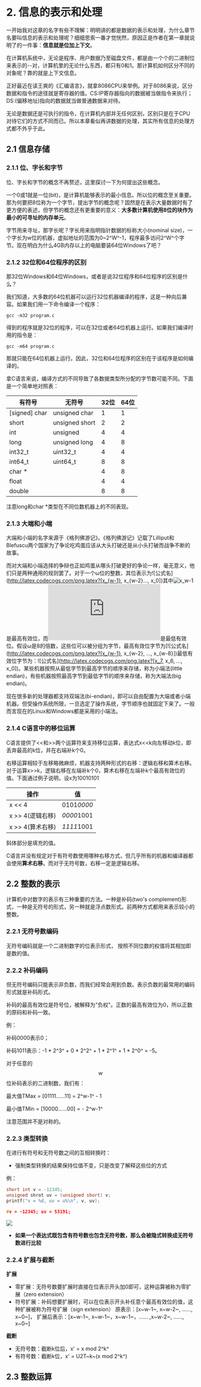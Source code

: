 # 2. 信息的表示和处理

一开始我对这章的名字有些不理解：明明讲的都是数据的表示和处理，为什么章节名要叫信息的表示和处理呢？细细思索一番才觉恍然，原因正是作者在第一章就说明了的一件事：**信息就是位加上下文**。

在计算机系统中，无论是程序、用户数据乃至磁盘文件，都是由一个个的二进制位来表示的--对，计算机里的无论什么东西，都只有0和1。那计算机如何区分不同的对象呢？靠的就是上下文信息。

正好最近在读王爽的《汇编语言》，就拿8086CPU来举例。对于8086来说，区分数据和指令的途径就是寄存器的值。CS:IP寄存器指向的数据被当做指令来执行；DS:(偏移地址)指向的数据就当做普通数据来对待。

无论是数据还是可执行的指令，在计算机内部并无任何区别，区别只是在于CPU对待它们的方式不同而已。所以本章看似再讲数据的处理，其实所有信息的处理方式都不外乎于此。

## 2.1 信息存储

### 2.1.1 位、字长和字节

位、字长和字节的概念不再赘述，这里探讨一下为何提出这些概念。

一个0或1就是一位(bit)，是计算机能够表示的最小信息。所以位的概念至关重要。那为何要把8位称为一个字节，提出字节的概念呢？固然是在表示大量数据时有了更方便的表述，但字节的概念还有更重要的意义：**大多数计算机使用8位的块作为最小的可寻址的内存单元**。

字节用来寻址，那字长呢？字长用来指明指针数据的标称大小(nominal size)，一个字长为w位的机器，虚拟地址的范围为0~2^W^-1，程序最多访问2^W^个字节。现在明白为什么4GB内存以上的电脑要装64位Windows了吧？

### 2.1.2 32位和64位程序的区别

那32位Windows和64位Windows，或者是说32位程序和64位程序的区别是什么？

我们知道，大多数的64位机器可以运行32位机器编译的程序，这是一种向后兼容。如果我们用一下命令编译一个程序：

```shell
gcc -m32 program.c
```

得到的程序就是32位的程序，可以在32位或者64位机器上运行。如果我们编译时用的指令是：

```shell
gcc -m64 program.c
```

那就只能在64位机器上运行。因此，32位和64位程序的区别在于该程序是如何编译的。

拿C语言来说，编译方式的不同导致了各数据类型所分配的字节数可能不同。下面是一个简单地对照表：

| 有符号           | 无符号            | 32位  | 64位  |
| ------------- | -------------- | ---- | ---- |
| [signed] char | unsigned char  | 1    | 1    |
| short         | unsigned short | 2    | 2    |
| int           | unsigned       | 4    | 4    |
| long          | unsigned long  | 4    | 8    |
| int32_t       | uint32_t       | 4    | 4    |
| int64_t       | uint64_t       | 8    | 8    |
| char *        |                | 4    | 8    |
| float         |                | 4    | 4    |
| double        |                | 8    | 8    |

注意long和char *类型在不同位数机器上的不同表现。

### 2.1.3 大端和小端

大端和小端的名字来源于《格列佛游记》。《格列佛游记》记载了Lilliput和Blefuscu两个国家为了争论吃鸡蛋应该从大头打破还是从小头打破而战争不断的故事。

而对大端和小端选择的争辩也正如鸡蛋从哪头打破更好的争论一样，毫无意义，他们只是两种通用的规则罢了。对于一个ω位的整数，其位表示为![公式名](http://latex.codecogs.com/png.latex?[x_{w-1}, x_{w-2}..., x_0])其中![x_w-1](http://latex.codecogs.com/png.latex?x_{w-1})是最高有效位，而![公式名](http://latex.codecogs.com/png.latex?x_0)是最低有效位。假设ω是8的倍数，这些位可以被分组为字节，最高有效位字节为[![公式名](http://latex.codecogs.com/png.latex?[x_{w-1}, x_{w-2}, ..., x_{w-8}])最低有效位字节为：![公式名](http://latex.codecogs.com/png.latex?[x_7, x_6, ..., x_0])。某些机器按照从最低字节到最高字节的顺序来存储，称为小端法(little endian)，有些机器按照最高字节到最低字节的顺序来存储，称为大端法(big endian)。

现在很多新的处理器都支持双端法(bi-endian)，即可以自由配置为大端或者小端机器。但受操作系统所限，一旦选定了操作系统，字节顺序也就固定下来了。一般而言现在的Linux和Windows都是采用的小端法。

### 2.1.4 C语言中的移位运算

C语言提供了<<和>>两个运算符来支持移位运算，表达式x<<k向左移动k位，即丢弃最高的k位，并在右端补k个0。

右移运算相较于左移略微麻烦，机器支持两种形式的右移：逻辑右移和算术右移。对于运算x>>k，逻辑右移在左端补k个0，算术右移在左端补k个最高有效位的值。下面通过例子说明，设x为10010101

| 操作           | 值          |
| ------------ | ---------- |
| x << 4       | 0101*0000* |
| x >> 4(逻辑右移) | *0000*1001 |
| x >> 4(算术右移) | *1111*1001 |

斜体部分是填充的值。

C语言并没有规定对于有符号数使用哪种右移方式，但几乎所有的机器和编译器都会使用**算术右移**。而对于无符号数，右移一定是逻辑右移。

## 2.2 整数的表示

计算机中对数字的表示有三种重要的方法。一种是补码(two's complement)形式，一种是无符号的形式，另一种就是浮点数形式。前两种方式都用来表示较小的整数。

### 2.2.1 无符号数编码

无符号编码就是一个二进制数字的位表示形式， 按照不同位数的权值将其相加即是数的值。

### 2.2.2 补码编码

但无符号编码只能表示非负数，而我们经常会用到负数。表示负数的最常用的编码形式就是补码形式。

补码的最高有效位是符号位，被解释为"负权"。正数的最高有效位为0，所以正数的原码和补码一致。

例：

补码0000表示0；

补码1011表示：-1 * 2^3^ + 0 * 2^2^ + 1 * 2^1^  + 1 * 2^0^ = -5。

对于任意的$$w$$位补码表示的二进制数，我们有：

最大值TMax = [01111……11] = 2^w-1^ - 1

最小值TMin = [10000……00] = - 2^w-1^

注意范围并不是对称的。

### 2.2.3 类型转换

在进行有符号和无符号数之间的互相转换时：

- 强制类型转换的结果保持位值不变，只是改变了解释这些位的方式

例：

```c
short int v = -12345;
unsigned shrot uv = (unsigned short) v;
printf("v = %d, uv = u%\n", v, uv);

#v = -12345; uv = 53191;
```

![](http://oqag5mdvp.bkt.clouddn.com/201803101846_886.jpg)

- **如果一个表达式既包含有符号数也包含无符号数，那么会被隐式转换成无符号数进行比较**

### 2.2.4 扩展与截断

**扩展**

- 零扩展：无符号数要扩展时直接在位表示开头加0即可，这种运算被称为零扩展（zero extension）
- 符号扩展：补码想要扩展时，可以在位表示开头补任意个最高有效位的值，这种扩展被称为符号扩展（sign extension）
  原表示：[x~w-1~, x~w-2~, ……, x~0~]， 扩展后表示：[x~w-1~, x~w-1~，x~w-1~，…… ,x~w-2~, ……, x~0~]

**截断**

- 无符号数：截断k位后，x' = x mod 2^k^
- 有符号数：截断k位，x' = U2T~k~(x mod 2^k^)

## 2.3 整数运算

